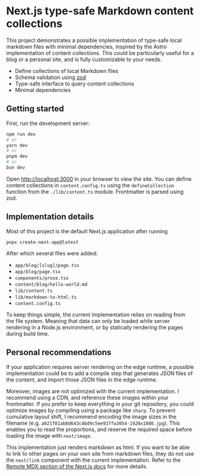 # Next.js type-safe Markdown content collections

This project demonstrates a possible implementation of type-safe local markdown files with minimal dependencies, inspired by the Astro implementation of content collections. This could be particularly useful for a blog or a personal site, and is fully customizable to your needs.

- Define collections of local Markdown files
- Schema validation using [zod](https://zod.dev/)
- Type-safe interface to query content collections
- Minimal dependencies

## Getting started

First, run the development server:

```bash
npm run dev
# or
yarn dev
# or
pnpm dev
# or
bun dev
```

Open [http://localhost:3000](http://localhost:3000) in your browser to view the site. You can define content collections in `content.config.ts` using the `defineCollection` function from the `./lib/content.ts` module. Frontmatter is parsed using zod.

## Implementation details

Most of this project is the default Next.js application after running

```
pnpx create-next-app@latest
```

After which several files were added:

- `app/blog/[slug]/page.tsx`
- `app/blog/page.tsx`
- `components/prose.tsx`
- `content/blog/hello-world.md`
- `lib/content.ts`
- `lib/markdown-to-html.ts`
- `content.config.ts`

To keep things simple, the current implementation relies on reading from the file system. Meaning that data can only be loaded while server rendering in a Node.js environment, or by statically rendering the pages during build time.

## Personal recommendations

If your application requires server rendering on the edge runtime, a possible implementation could be to add a compile step that generates JSON files of the content, and import those JSON files in the edge runtime.

Moreover, images are not optimized with the current implementation. I recommend using a CDN, and reference these images within your frontmatter. If you prefer to keep everything in your git repository, you could optimize images by compiling using a package like `sharp`. To prevent cumulative layout shift, I recommend encoding the image sizes in the filename (e.g. `a021f81ab8d643c4bd9c5ee937fa3054-1920x1080.jpg`). This enables you to read the proportions, and reserve the required space before loading the image with `next/image`.

This implementation just renders markdown as html. If you want to be able to link to other pages on your own site from markdown files, they do not use the `next/link` component with the current implementation. Refer to the [Remote MDX section of the Next.js docs](https://nextjs.org/docs/app/guides/mdx#remote-mdx) for more details.
